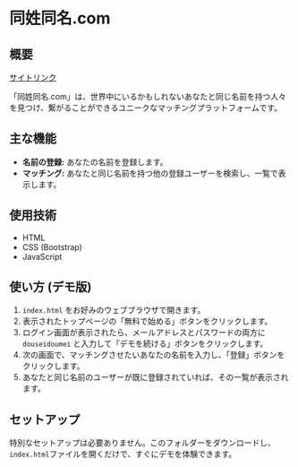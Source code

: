 # 同姓同名.com

## 概要

[サイトリンク](https://x007rw.github.io/douseidoumei/)


「同姓同名.com」は、世界中にいるかもしれないあなたと同じ名前を持つ人々を見つけ、繋がることができるユニークなマッチングプラットフォームです。

## 主な機能

- **名前の登録:** あなたの名前を登録します。
- **マッチング:** あなたと同じ名前を持つ他の登録ユーザーを検索し、一覧で表示します。

## 使用技術

- HTML
- CSS (Bootstrap)
- JavaScript

## 使い方 (デモ版)

1.  `index.html` をお好みのウェブブラウザで開きます。
2.  表示されたトップページの「無料で始める」ボタンをクリックします。
3.  ログイン画面が表示されたら、メールアドレスとパスワードの両方に `douseidoumei` と入力して「デモを続ける」ボタンをクリックします。
4.  次の画面で、マッチングさせたいあなたの名前を入力し、「登録」ボタンをクリックします。
5.  あなたと同じ名前のユーザーが既に登録されていれば、その一覧が表示されます。

## セットアップ

特別なセットアップは必要ありません。このフォルダーをダウンロードし、`index.html`ファイルを開くだけで、すぐにデモを体験できます。
